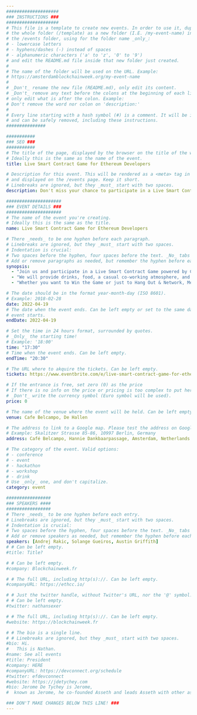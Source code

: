 ```yaml
---
####################
### INSTRUCTIONS ###
####################
# This file is a template to create new events. In order to use it, duplicate
# the whole folder (/template) as a new folder (I.E. /my-event-name) inside of
# the /events folder, using for the folder name _only_:
# - lowercase letters
# - hyphens/dashes (-) instead of spaces
# - alphanumeric characters ('a' to 'z', '0' to '9')
# and edit the README.md file inside that new folder just created.
#
# The name of the folder will be used on the URL. Example:
# https://amsterdamblockchainweek.org/my-event-name
#
# _Don't_ rename the new file (README.md), only edit its content.
# _Don't_ remove any text before the colons at the beginning of each line,
# only edit what is after the colon. Example:
# Don't remove the word nor colon on 'description:'
#
# Every line starting with a hash symbol (#) is a comment. It will be ignored
# and can be safely removed, including these instructions.
###############

###########
### SEO ###
###########
# The title of the page, displayed by the browser on the title of the window.
# Ideally this is the same as the name of the event.
title: Live Smart Contract Game for Ethereum Developers

# Description for this event. This will be rendered as a <meta> tag in the HTML,
# and displayed on the /events page. Keep it short.
# Linebreaks are ignored, but they _must_ start with two spaces.
description: Don't miss your chance to participate in a Live Smart Contract Game powered by Chainlink VRF at this year's DevConnect alongside Andrej Rakic, Solange Gueiros, and Austin Griffith!

#####################
### EVENT DETAILS ###
#####################
# The name of the event you're creating.
# Ideally this is the same as the title.
name: Live Smart Contract Game for Ethereum Developers

# There _needs_ to be one hyphen before each paragraph.
# Linebreaks are ignored, but they _must_ start with two spaces.
# Indentation is crucial:
# Two spaces before the hyphen, four spaces before the text. _No_ tabs allowed.
# Add or remove paragraphs as needed, but remember the hyphen before each entry.
synopsis:
  - "Join us and participate in a Live Smart Contract Game powered by Chainlink VRF at this year's DevConnect alongside Andrej Rakic, Solange Gueiros, and Austin Griffith!"
  - "We will provide drinks, food, a casual co-working atmosphere, and a central screen where we can watch everyone make their moves."
  - "Whether you want to Win the Game or just to Hang Out & Network, Meet us at Cafe Belcampo in De Hallen on Tuesday Apr19th from 5.30-8.30 PM"

# The date should be in the format year-month-day (ISO 8601).
# Example: 2018-02-28
date: 2022-04-19
# The date when the event ends. Can be left empty or set to the same day the
# event starts.
endDate: 2022-04-19

# Set the time in 24 hours format, surrounded by quotes.
# _Only_ the starting time!
# Example: '18:00'
time: "17:30"
# Time when the event ends. Can be left empty.
endTime: "20:30"

# The URL where to akquire the tickets. Can be left empty.
tickets: https://www.eventbrite.com/e/live-smart-contract-game-for-ethereum-developers-tickets-310653451837

# If the entrance is free, set zero (0) as the price
# If there is no info on the price or pricing is too complex to put here, leave it empty.
# _Don't_ write the currency symbol (Euro symbol will be used).
price: 0

# The name of the venue where the event will be held. Can be left empty.
venue: Cafe Belcampo, De Hallen

# The address to link to a Google map. Please test the address on Google Maps.
# Example: Skalitzer Strasse 85-86, 10997 Berlin, Germany
address: Café Belcampo, Hannie Dankbaarpassage, Amsterdam, Netherlands

# The category of the event. Valid options:
# - conference
# - event
# - hackathon
# - workshop
# - drink
# Use _only_ one, and don't capitalize.
category: event

#################
### SPEAKERS ####
#################
# There _needs_ to be one hyphen before each entry.
# Linebreaks are ignored, but they _must_ start with two spaces.
# Indentation is crucial:
# Two spaces before the hyphen, four spaces before the text. _No_ tabs allowed.
# Add or remove speakers as needed, but remember the hyphen before each entry.
speakers: [Andrej Rakic, Solange Gueiros, Austin Griffith]
# # Can be left empty.
#title: Title?

# # Can be left empty.
#company: Blockchainweek.fr

# # The full URL, including http(s)://. Can be left empty.
#companyURL: https://ethcc.io/

# # Just the twitter handle, without Twitter's URL, nor the '@' symbol.
# # Can be left empty.
#twitter: nathansexer

# # The full URL, including http(s)://. Can be left empty.
#website: https://blockchainweek.fr

# # The bio is a single line.
# # Linebreaks are ignored, but they _must_ start with two spaces.
#bio: Hi.
#   This is Nathan.
#name: See all events
#title: President
#company: HERE
#companyURL: https://devconnect.org/schedule
#twitter: efdevconnect
#website: https://jdetychey.com
#bio: Jerome De Tychey is Jerome,
#  known as Jerome, he co-founded Asseth and leads Asseth with other asseths.

### DON'T MAKE CHANGES BELOW THIS LINE! ###
---
```


<!-- ### DON'T MAKE CHANGES BELOW THIS LINE! ### -->

<Event-Content/>
